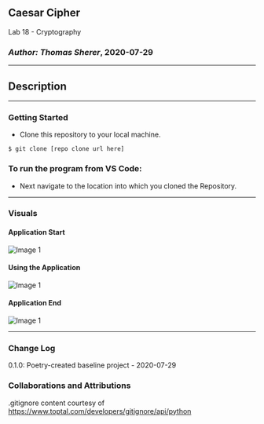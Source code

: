 ## Caesar Cipher

Lab 18 - Cryptography

### *Author: Thomas Sherer*, 2020-07-29

---

## Description
<!-- ***[Tell me about your application, should be about a paragraph]***
This is a Python console application that will ....
 -->

---

### Getting Started
- Clone this repository to your local machine.

```
$ git clone [repo clone url here]
```

### To run the program from VS Code:
<!-- - Select ```File``` -> ```Open``` -> ```Project/Solution``` -->

- Next navigate to the location into which you cloned the Repository.

<!-- - Double click on the ```Lab01-About-Me``` directory. -->

<!-- - Then select and open ```AboutMe.py``` -->

---

### Visuals
<!-- 
***[Add screenshots of your application in action]***
 -->

#### Application Start
![Image 1](https://via.placeholder.com/750x500)
#### Using the Application
![Image 1](https://via.placeholder.com/750x500)
#### Application End
![Image 1](https://via.placeholder.com/750x500)

---

### Change Log
<!-- 
***[The change log will list any changes made to the code base. This includes any changes from TA/Instructor feedback]***  
1.3: *Added summary comments to the methods* - 8 Nov 2010  
1.2: *Changed variable names to follow proper convention* - 6 Nov 2010  
1.1: *Added a Try/Catch/Finally for Question 2* - 5 Nov 2010  
 -->
0.1.0: Poetry-created baseline project - 2020-07-29

### Collaborations and Attributions
.gitignore content courtesy of https://www.toptal.com/developers/gitignore/api/python


<!-- Submission PR: NN -->
